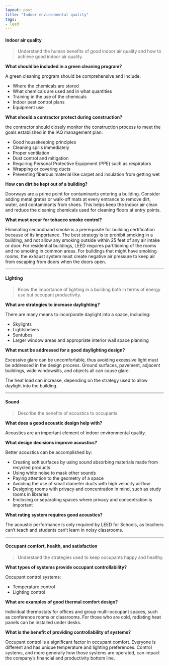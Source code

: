 ```yaml
---
layout: post
title: "Indoor environmental quality"
tags:
- leed
---
```


#### Indoor air quality

> Understand the human benefits of good indoor air quality and how to achieve good indoor air quality.

__What should be included in a green cleaning program?__

A green cleaning program should be comprehensive and include:

- Where the chemicals are stored
- What chemicals are used and in what quantities
- Training in the use of the chemicals
- Indoor pest control plans
- Equipment use

__What should a contractor protect during construction?__

the contractor should closely monitor the construction process to meet the goals established in the IAQ management plan:

- Good housekeeping principles
- Cleaning spills immediately
- Proper ventilation
- Dust control and mitigation
- Requiring Personal Protective Equipment (PPE) such as respirators
- Wrapping or covering ducts
- Preventing fiberous material like carpet and insulation from getting wet

__How can dirt be kept out of a building?__

Doorways are a prime point for contaminants entering a building. Consider adding metal grates or walk-off mats at every entrance to remove dirt, water, and contaminants from shoes. This helps keep the indoor air clean and reduce the cleaning chemicals used for cleaning floors at entry points.

__What must occur for tobacco smoke control?__

Eliminating secondhand smoke is a prerequisite for building certification because of its importance. The best strategy is to prohibit smoking in a building, and not allow any smoking outside within 25 feet of any air intake or door. For residential buildings, LEED requires partitioning of the rooms and no smoking in common areas. For buildings that might have smoking rooms, the exhaust system must create negative air pressure to keep air from escaping from doors when the doors open.


---

#### Lighting

> Know the importance of lighting in a building both in terms of energy use but occupant productivity.

__What are strategies to increase daylighting?__

There are many means to incorporate daylight into a space, including:

- Skylights
- Lightshelves
- Suntubes
- Larger window areas and appropriate interior wall space planning

__What must be addressed for a good daylighting design?__

Excessive glare can be uncomfortable, thus avoiding excessive light must be addressed in the design process. Ground surfaces, pavement, adjacent buildings, wide windowsills, and objects all can cause glare.

The heat load can increase, depending on the strategy used to allow daylight into the building.

---

#### Sound

> Describe the benefits of acoustics to occupants.

__What does a good acoustic design help with?__

Acoustics are an important element of indoor environmental quality.

__What design decisions improve acoustics?__

Better acoustics can be accomplished by:

- Creating soft surfaces by using sound absorbing materials made from recycled products
- Using white noise to mask other sounds
- Paying attention to the geometry of a space
- Avoiding the use of small diameter ducts with high velocity airflow
- Designing rooms with privacy and concentration in mind, such as study rooms in libraries
- Enclosing or separating spaces where privacy and concentration is important

__What rating system requires good acoustics?__

The acoustic performance is only required by LEED for Schools, as teachers can’t teach and students can’t learn in noisy classrooms.

---

#### Occupant comfort, health, and satisfaction

> Understand the strategies used to keep occupants happy and healthy.

__What types of systems provide occupant controllability?__

Occupant control systems: 

- Temperature control
- Lighting control

__What are examples of good thermal comfort design?__

Individual thermostats for offices and group multi-occupant spaces, such as conference rooms or classrooms. For those who are cold, radiating heat panels can be installed under desks.

__What is the benefit of providing controllability of systems?__

Occupant control is a significant factor in occupant comfort. Everyone is different and has unique temperature and lighting preferences. Control systems, and more generally how those systems are operated, can impact the company’s financial and productivity bottom line.